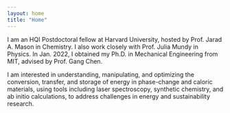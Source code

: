 ```yaml
---
layout: home
title: "Home"
---
```


I am an HQI Postdoctoral fellow at Harvard University, hosted by Prof. Jarad A. Mason in Chemistry. I also work closely with Prof. Julia Mundy in Physics. In Jan. 2022, I obtained my Ph.D. in Mechanical Engineering from MIT, advised by Prof. Gang Chen.

I am interested in understanding, manipulating, and optimizing the conversion, transfer, and storage of energy in phase-change and caloric materials, using tools including laser spectroscopy, synthetic chemistry, and ab initio calculations, to address challenges in energy and sustainability research. 
